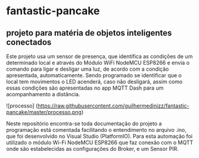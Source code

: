 # fantastic-pancake

## projeto para matéria de objetos inteligentes conectados
Este projeto usa um sensor de presença, que identifica as condições de um determinado local e através do Módulo WiFi NodeMCU ESP8266 e envia o comando para ligar e desligar uma luz, de acordo com a condição apresentada, automaticamente. Sendo programado se identificar que o local tem movimentos o LED acenderá, caso não desligará, assim como essas condições são apresentadas no app MQTT Dash para um acompanhamento a distância.

![processo] (https://raw.githubusercontent.com/guilhermedinizz/fantastic-pancake/master/processo.png)

Neste repositório encontra-se toda documentação do projeto a programação está comentada facilitando o entendimento no arquivo .ino, que foi desenvolvido no Visual Studio (PlatformIO).
Para esta automação foi utilizado o módulo Wi-Fi NodeMCU ESP8266 que faz conexão com o MQTT onde são estabelecidas as configurações do Broker, e um Sensor PIR.
